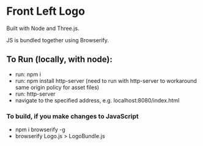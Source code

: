 # Front Left Logo

Built with Node and Three.js.

JS is bundled together using Browserify.

## To Run (locally, with node):

* run: npm i
* run: npm install http-server (need to run with http-server to workaround same origin policy for asset files)
* run: http-server
* navigate to the specified address, e.g. localhost:8080/index.html

### To build, if you make changes to JavaScript

* npm i browserify -g
* browserify Logo.js > LogoBundle.js
